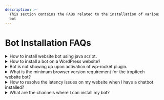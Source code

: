 ```yaml
---
description: >-
  This section contains the FAQs related to the installation of various type of
  bot
---
```


# Bot Installation FAQs

<details>

<summary>How to install website bot using java script.</summary>

<<<<<<< HEAD:tropitech-resource-center/frequently-asked-questions-faqs/bot-installation-faqs.md
Copy the Javascript code from the tropitech app & Go to y
=======
<<<<<<<< HEAD:m1Bot-resource-center/frequently-asked-questions-faqs/bot-installation-faqs.md
Copy the Javascript code from the m1bot app & Go to y
========
Copy the Javascript code from the EkoChat Connect app & Go to y
>>>>>>>> a4cbe70f0174e74b40121f7a3e60e7bdc5c6e923:ekochatconnect-resource-center/frequently-asked-questions-faqs/bot-installation-faqs.md
>>>>>>> e3924ba1285985f801a086ecf58553cde6ad400a:m1Bot-resource-center/frequently-asked-questions-faqs/bot-installation-faqs.md

1. our website's HTML code
2. Paste the script in the head or body tag of your HTML code

**Please Note**

1. Ensure that you paste the script before the tag is closed, i.e., paste the script before `</head>` or `</body>`.
<<<<<<< HEAD:tropitech-resource-center/frequently-asked-questions-faqs/bot-installation-faqs.md
2. Make sure tropitech should be the last script to execute, as some scripts may override the tropitech script.
=======
<<<<<<<< HEAD:m1Bot-resource-center/frequently-asked-questions-faqs/bot-installation-faqs.md
2. Make sure m1bot should be the last script to execute, as some scripts may override the m1bot script.
========
2. Make sure EkoChat Connect should be the last script to execute, as some scripts may override the EkoChat Connect script.
>>>>>>>> a4cbe70f0174e74b40121f7a3e60e7bdc5c6e923:ekochatconnect-resource-center/frequently-asked-questions-faqs/bot-installation-faqs.md
>>>>>>> e3924ba1285985f801a086ecf58553cde6ad400a:m1Bot-resource-center/frequently-asked-questions-faqs/bot-installation-faqs.md

</details>

<details>

<summary>How to install a bot on a WordPress website?</summary>

<<<<<<< HEAD:tropitech-resource-center/frequently-asked-questions-faqs/bot-installation-faqs.md
After you have logged into your tropitech account, Go to the Bots Tab, select the desired Bot, and navigate to the Install section.

1. Move to the WordPress section and copy the API key available there.
2. Open your website's wp-admin, adding "/wp-admin" at the end of your Domain URL. E.g., If your website URL is "www.expample.com," then you can open WP-Admin using the Link "www.example.com/wp-admin"
3. Go to Plugins > Add new > Search tropitech > Install now > Activate plugin"
4. Install the "tropitech" Plugin and then activate the same.
5. Upon activating the Plugin, you will be redirected to the plugins page with the confirmation message "Plugin Activated."
6. Once your Plugin is activated, paste the Bot Penguin API key in the Box named "tropitech Snippet" that you Copied from your tropitech account.
7. Save the Settings, and you are all set. tropitech has been integrated into your website.
=======
<<<<<<<< HEAD:m1Bot-resource-center/frequently-asked-questions-faqs/bot-installation-faqs.md
After you have logged into your m1bot account, Go to the Bots Tab, select the desired Bot, and navigate to the Install section.

1. Move to the WordPress section and copy the API key available there.
2. Open your website's wp-admin, adding "/wp-admin" at the end of your Domain URL. E.g., If your website URL is "www.expample.com," then you can open WP-Admin using the Link "www.example.com/wp-admin"
3. Go to Plugins > Add new > Search m1bot > Install now > Activate plugin"
4. Install the "m1bot" Plugin and then activate the same.
5. Upon activating the Plugin, you will be redirected to the plugins page with the confirmation message "Plugin Activated."
6. Once your Plugin is activated, paste the Bot Penguin API key in the Box named "m1bot Snippet" that you Copied from your m1bot account.
7. Save the Settings, and you are all set. m1bot has been integrated into your website.
========
After you have logged into your EkoChat Connect account, Go to the Bots Tab, select the desired Bot, and navigate to the Install section.

1. Move to the WordPress section and copy the API key available there.
2. Open your website's wp-admin, adding "/wp-admin" at the end of your Domain URL. E.g., If your website URL is "www.expample.com," then you can open WP-Admin using the Link "www.example.com/wp-admin"
3. Go to Plugins > Add new > Search EkoChat Connect > Install now > Activate plugin"
4. Install the "EkoChat Connect" Plugin and then activate the same.
5. Upon activating the Plugin, you will be redirected to the plugins page with the confirmation message "Plugin Activated."
6. Once your Plugin is activated, paste the Bot Penguin API key in the Box named "EkoChat Connect Snippet" that you Copied from your EkoChat Connect account.
7. Save the Settings, and you are all set. EkoChat Connect has been integrated into your website.
>>>>>>>> a4cbe70f0174e74b40121f7a3e60e7bdc5c6e923:ekochatconnect-resource-center/frequently-asked-questions-faqs/bot-installation-faqs.md
>>>>>>> e3924ba1285985f801a086ecf58553cde6ad400a:m1Bot-resource-center/frequently-asked-questions-faqs/bot-installation-faqs.md

</details>

<details>

<summary>Bot is not showing up upon activation of wp-rocket plugin.</summary>

<<<<<<< HEAD:tropitech-resource-center/frequently-asked-questions-faqs/bot-installation-faqs.md
If you have both wp-rocket and tropitech Plugin/Script added to your WordPress site, You may face the issue of the tropitech not showing up on the website.
=======
<<<<<<<< HEAD:m1Bot-resource-center/frequently-asked-questions-faqs/bot-installation-faqs.md
If you have both wp-rocket and m1bot Plugin/Script added to your WordPress site, You may face the issue of the m1bot not showing up on the website.
========
If you have both wp-rocket and EkoChat Connect Plugin/Script added to your WordPress site, You may face the issue of the EkoChat Connect not showing up on the website.
>>>>>>>> a4cbe70f0174e74b40121f7a3e60e7bdc5c6e923:ekochatconnect-resource-center/frequently-asked-questions-faqs/bot-installation-faqs.md
>>>>>>> e3924ba1285985f801a086ecf58553cde6ad400a:m1Bot-resource-center/frequently-asked-questions-faqs/bot-installation-faqs.md

In case you are facing such issues, try the below steps, and it will solve the problem.

1. Login to your wp-admin panel and open the `wp-rocket` settings.
2. Go to the `File Optimization` → `JavaScript Files` -> `Load JavaScript deferred`
<<<<<<< HEAD:tropitech-resource-center/frequently-asked-questions-faqs/bot-installation-faqs.md
3. Add the tropitech bot script here under `Exclude Java Script Files` option, and done!
=======
<<<<<<<< HEAD:m1Bot-resource-center/frequently-asked-questions-faqs/bot-installation-faqs.md
3. Add the m1bot bot script here under `Exclude Java Script Files` option, and done!
========
3. Add the EkoChat Connect bot script here under `Exclude Java Script Files` option, and done!
>>>>>>>> a4cbe70f0174e74b40121f7a3e60e7bdc5c6e923:ekochatconnect-resource-center/frequently-asked-questions-faqs/bot-installation-faqs.md
>>>>>>> e3924ba1285985f801a086ecf58553cde6ad400a:m1Bot-resource-center/frequently-asked-questions-faqs/bot-installation-faqs.md

For more details, Check out the following documentation by `wp-rocket`

[https://docs.wp-rocket.me/article/976-exclude-files-from-defer-js](https://docs.wp-rocket.me/article/976-exclude-files-from-defer-js)

</details>

<details>

<<<<<<< HEAD:tropitech-resource-center/frequently-asked-questions-faqs/bot-installation-faqs.md
<summary>What is the minimum browser version requirement for the tropitech website bot?</summary>

tropitech is a JS-based software. Hence your browser must support the Java Script. The minimum requirement for some renowned browsers are as follows:
=======
<<<<<<<< HEAD:m1Bot-resource-center/frequently-asked-questions-faqs/bot-installation-faqs.md
<summary>What is the minimum browser version requirement for the m1bot website bot?</summary>

m1bot is a JS-based software. Hence your browser must support the Java Script. The minimum requirement for some renowned browsers are as follows:
========
<summary>What is the minimum browser version requirement for the EkoChat Connect website bot?</summary>

EkoChat Connect is a JS-based software. Hence your browser must support the Java Script. The minimum requirement for some renowned browsers are as follows:
>>>>>>>> a4cbe70f0174e74b40121f7a3e60e7bdc5c6e923:ekochatconnect-resource-center/frequently-asked-questions-faqs/bot-installation-faqs.md
>>>>>>> e3924ba1285985f801a086ecf58553cde6ad400a:m1Bot-resource-center/frequently-asked-questions-faqs/bot-installation-faqs.md

* Google Chrome: Version 51 or above
* Edge: Version 14 or above
* Safari: Version 10 or above
* Firefox: Version 52 or above

</details>

<details>

<summary>How to resolve the latency issues on my website when I have a chatbot installed?</summary>

We understand the criticality of website speed and responsiveness. Adding a trigger delay only delays the chatbot from opening, but the script of the chatbot is loaded at the same time as the page, which can delay the overall page loading and create latency issues. This happens because of the vast processes that allow chatbots to run smoothly. However, this problem can be solved.

In the document ready function, create a timeout function of 3sec. In that timeout function, create a script element with the details of the script shared while installing the chatbot.

{% code overflow="wrap" lineNumbers="true" %}
```javascript
<script>
    const scriptEle = document.createElement("script");
<<<<<<< HEAD:tropitech-resource-center/frequently-asked-questions-faqs/bot-installation-faqs.md
    scriptEle.src = ('src', 'https://cdn.tropitech.online/tropitech.js');
    scriptEle.setAttribute('id', 'tropitech-messenger-widget');
=======
<<<<<<<< HEAD:m1Bot-resource-center/frequently-asked-questions-faqs/bot-installation-faqs.md
    scriptEle.src = ('src', 'https://cdn.m1bot.online/m1bot.js');
    scriptEle.setAttribute('id', 'm1bot-messenger-widget');
========
    scriptEle.src = ('src', 'https://cdn.https://help.eko.chat/EkoChat Connect.js');
    scriptEle.setAttribute('id', 'EkoChat Connect-messenger-widget');
>>>>>>>> a4cbe70f0174e74b40121f7a3e60e7bdc5c6e923:ekochatconnect-resource-center/frequently-asked-questions-faqs/bot-installation-faqs.md
>>>>>>> e3924ba1285985f801a086ecf58553cde6ad400a:m1Bot-resource-center/frequently-asked-questions-faqs/bot-installation-faqs.md
    scriptEle.innerHTML = '[Your Bot ID]';

    document.onreadystatechange = function () {
      if (document.readyState == "complete") {
        setTimeout(() => {
          document.body.appendChild(scriptEle);
        }, 3000);
      }
    }
  </script>
```
{% endcode %}

**Please note:** Do not forget to replace `[Your Bot ID]` with you bot ID that you can find in your script.

<<<<<<<< HEAD:m1Bot-resource-center/frequently-asked-questions-faqs/bot-installation-faqs.md
<img src="https://github.com/aiekochat/GitBook-Sync/blob/aman-help-changes/.gitbook/assets/image%20(24).png" alt="" data-size="original">
========
<img src="https://github.com/aiEkoChat Connect/GitBook-Sync/blob/aman-help-changes/.gitbook/assets/image%20(24).png" alt="" data-size="original">
>>>>>>>> a4cbe70f0174e74b40121f7a3e60e7bdc5c6e923:ekochatconnect-resource-center/frequently-asked-questions-faqs/bot-installation-faqs.md

And done, All sorted.

</details>

<details>

<summary>What are the channels where I can install my bot?</summary>

As of now (13/12/23), We have the following channels where you can run your bot to

1. Website
2. Whatsapp
3. Facebook
4. Telegram
5. Standalone landing page

Also, **Instagram is coming soon!**

</details>
